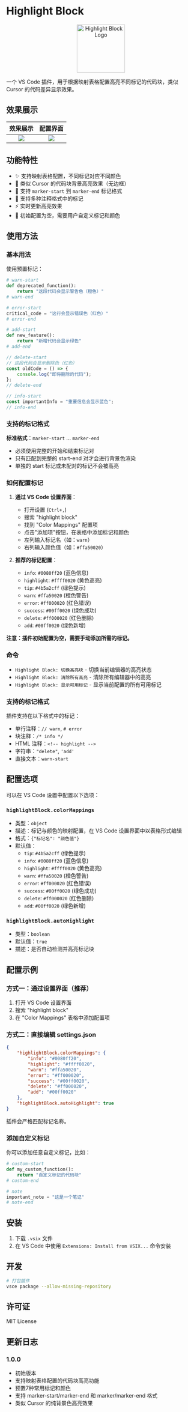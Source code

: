 # Highlight Block

<p align="center">
  <img src="https://raw.githubusercontent.com/jianduo1/vscode-highlight-block/main/icon.jpg" alt="Highlight Block Logo" width="128" height="128">
</p>

一个 VS Code 插件，用于根据映射表格配置高亮不同标记的代码块，类似 Cursor 的代码差异显示效果。

## 效果展示

| 效果展示 | 配置界面 |
| :---: | :---: |
| ![](https://raw.githubusercontent.com/jianduo1/vscode-highlight-block/main/images/highlight.png) | ![](https://raw.githubusercontent.com/jianduo1/vscode-highlight-block/main/images/setting.png) |

## 功能特性

- ✨ 支持映射表格配置，不同标记对应不同颜色
- 🎨 类似 Cursor 的代码块背景高亮效果（无边框）
- 🔧 支持 `marker-start` 到 `marker-end` 标记格式
- 📝 支持多种注释格式中的标记
- ⚡ 实时更新高亮效果
- 🎯 初始配置为空，需要用户自定义标记和颜色

## 使用方法

### 基本用法

使用预置标记：

```python
# warn-start
def deprecated_function():
    return "这段代码会显示警告色（橙色）"
# warn-end

# error-start
critical_code = "这行会显示错误色（红色）"
# error-end

# add-start
def new_feature():
    return "新增代码会显示绿色"
# add-end
```

```javascript
// delete-start
// 这段代码会显示删除色（红色）
const oldCode = () => {
    console.log("即将删除的代码");
};
// delete-end

// info-start
const importantInfo = "重要信息会显示蓝色";
// info-end
```

### 支持的标记格式

**标准格式**：`marker-start` ... `marker-end`

- 必须使用完整的开始和结束标记对
- 只有匹配到完整的 start-end 对才会进行背景色渲染
- 单独的 start 标记或未配对的标记不会被高亮

### 如何配置标记

1. **通过 VS Code 设置界面**：
   - 打开设置 (`Ctrl+,`)
   - 搜索 "highlight block"
   - 找到 "Color Mappings" 配置项
   - 点击"添加项"按钮，在表格中添加标记和颜色
   - 左列输入标记名（如：`warn`）
   - 右列输入颜色值（如：`#ffa50020`）

2. **推荐的标记配置**：
   - `info`: `#0080ff20` (蓝色信息)
   - `highlight`: `#ffff0020` (黄色高亮)
   - `tip`: `#4b5a2cff` (绿色提示)
   - `warn`: `#ffa50020` (橙色警告)
   - `error`: `#ff000020` (红色错误)
   - `success`: `#00ff0020` (绿色成功)
   - `delete`: `#ff000020` (红色删除)
   - `add`: `#00ff0020` (绿色新增)

**注意：插件初始配置为空，需要手动添加所需的标记。**

### 命令

- `Highlight Block: 切换高亮块` - 切换当前编辑器的高亮状态
- `Highlight Block: 清除所有高亮` - 清除所有编辑器中的高亮
- `Highlight Block: 显示可用标记` - 显示当前配置的所有可用标记

### 支持的标记格式

插件支持在以下格式中的标记：

- 单行注释：`// warn`, `# error`
- 块注释：`/* info */`
- HTML 注释：`<!-- highlight -->`
- 字符串：`"delete"`, `'add'`
- 直接文本：`warn-start`

## 配置选项

可以在 VS Code 设置中配置以下选项：

### `highlightBlock.colorMappings`
- 类型：`object`
- 描述：标记与颜色的映射配置，在 VS Code 设置界面中以表格形式编辑
- 格式：`{"标记名": "颜色值"}`
- 默认值：
  - `tip`: `#4b5a2cff` (绿色提示)
  - `info`: `#0080ff20` (蓝色信息)
  - `highlight`: `#ffff0020` (黄色高亮)
  - `warn`: `#ffa50020` (橙色警告)
  - `error`: `#ff000020` (红色错误)
  - `success`: `#00ff0020` (绿色成功)
  - `delete`: `#ff000020` (红色删除)
  - `add`: `#00ff0020` (绿色新增)

### `highlightBlock.autoHighlight`
- 类型：`boolean`
- 默认值：`true`
- 描述：是否自动检测并高亮标记块

## 配置示例

### 方式一：通过设置界面（推荐）
1. 打开 VS Code 设置界面
2. 搜索 "highlight block"  
3. 在 "Color Mappings" 表格中添加配置项

### 方式二：直接编辑 settings.json
```json
{
    "highlightBlock.colorMappings": {
        "info": "#0080ff20",
        "highlight": "#ffff0020",
        "warn": "#ffa50020", 
        "error": "#ff000020",
        "success": "#00ff0020",
        "delete": "#ff000020",
        "add": "#00ff0020"
    },
    "highlightBlock.autoHighlight": true
}
```

插件会严格匹配标记名称。

### 添加自定义标记

你可以添加任意自定义标记，比如：

```python
# custom-start
def my_custom_function():
    return "自定义标记的代码块"
# custom-end

# note
important_note = "这是一个笔记"
# note-end
```

## 安装

1. 下载 `.vsix` 文件
2. 在 VS Code 中使用 `Extensions: Install from VSIX...` 命令安装

## 开发

```bash
# 打包插件
vsce package --allow-missing-repository
```

## 许可证

MIT License

## 更新日志

### 1.0.0
- 初始版本
- 支持映射表格配置的代码块高亮功能
- 预置7种常用标记和颜色
- 支持 marker-start/marker-end 和 marker/marker-end 格式
- 类似 Cursor 的纯背景色高亮效果